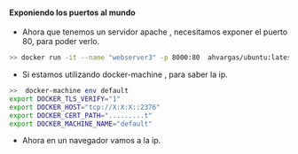 ####  Exponiendo los puertos al mundo

- Ahora que tenemos un servidor apache , necesitamos exponer el puerto 80, para poder verlo.
<!-- .element: class="fragment"  -->


```bash
>> docker run -it --name "webserver3" -p 8000:80  ahvargas/ubuntu:latest  /bin/bash
```
<!-- .element: class="fragment"  -->

- Si estamos utilizando docker-machine , para saber la ip.
<!-- .element: class="fragment"  -->


```bash
>>  docker-machine env default
export DOCKER_TLS_VERIFY="1"
export DOCKER_HOST="tcp://X:X:X::2376"
export DOCKER_CERT_PATH=".........t"
export DOCKER_MACHINE_NAME="default"
```
<!-- .element: class="fragment"  -->
- Ahora en un navegador vamos a la ip.
<!-- .element: class="fragment"  -->
